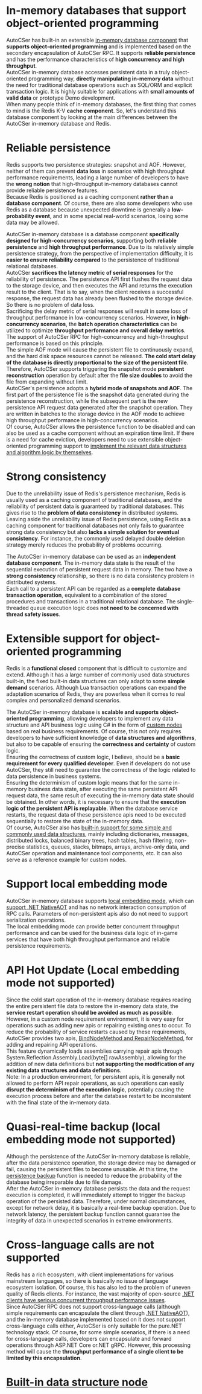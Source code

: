 ﻿# In-memory databases that support object-oriented programming
AutoCSer has built-in an extensible [in-memory database component](https://github.com/AutoCSer/AutoCSer2/tree/main/Application/StreamPersistenceMemoryDatabase) that **supports object-oriented programming** and is implemented based on the secondary encapsulation of AutoCSer RPC. It supports **reliable persistence** and has the performance characteristics of **high concurrency and high throughput**.  
AutoCSer in-memory database accesses persistent data in a truly object-oriented programming way, **directly manipulating in-memory data** without the need for traditional database operations such as SQL/ORM and explicit transaction logic. It is highly suitable for applications with **small amounts of valid data** or prototype Demo development.  
When many people think of in-memory databases, the first thing that comes to mind is the Redis K-V **cache component**. So, let's understand this database component by looking at the main differences between the AutoCSer in-memory database and Redis.
# Reliable persistence
Redis supports two persistence strategies: snapshot and AOF. However, neither of them can prevent **data loss** in scenarios with high throughput performance requirements, leading a large number of developers to have the **wrong notion** that high-throughput in-memory databases cannot provide reliable persistence features.  
Because Redis is positioned as a caching component **rather than a database component**. Of course, there are also some developers who use Redis as a database because unexpected downtime is generally a **low-probability event**, and in some special real-world scenarios, losing some data may be allowed.  
  
AutoCSer in-memory database is a database component **specifically designed for high-concurrency scenarios**, supporting both **reliable persistence** and **high throughput performance**. Due to its relatively simple persistence strategy, from the perspective of implementation difficulty, it is **easier to ensure reliability compared** to the persistence of traditional relational databases.  
AutoCSer **sacrifices the latency metric of serial responses** for the reliability of persistence. The persistence API first flushes the request data to the storage device, and then executes the API and returns the execution result to the client. That is to say, when the client receives a successful response, the request data has already been flushed to the storage device. So there is no problem of data loss.  
Sacrificing the delay metric of serial responses will result in some loss of throughput performance in low-concurrency scenarios. However, in **high-concurrency scenarios**, the **batch operation characteristics** can be utilized to optimize **throughput performance and overall delay metrics**. The support of AutoCSer RPC for high-concurrency and high-throughput performance is based on this principle.  
The simple AOF mode will cause the persistent file to continuously expand, and the hard disk space resources cannot be released. **The cold start delay of the database is directly proportional to the size of the persistent file**. Therefore, AutoCSer supports triggering the snapshot mode **persistent reconstruction** operation by default after the **file size doubles** to avoid the file from expanding without limit.  
AutoCSer's persistence adopts a **hybrid mode of snapshots and AOF**. The first part of the persistence file is the snapshot data generated during the persistence reconstruction, while the subsequent part is the new persistence API request data generated after the snapshot operation. They are written in batches to the storage device in the AOF mode to achieve high throughput performance in high-concurrency scenarios.  
Of course, AutoCSer allows the persistence function to be disabled and can also be used as a cache component without an expiration time limit. If there is a need for cache eviction, developers need to use extensible object-oriented programming support to [implement the relevant data structures and algorithm logic by themselves](https://github.com/AutoCSer/AutoCSer2/blob/main/Document/08.MemoryDatabaseCustomNode/08.MemoryDatabaseCustomNode.Eng.md).
# Strong consistency
Due to the unreliability issue of Redis's persistence mechanism, Redis is usually used as a caching component of traditional databases, and the reliability of persistent data is guaranteed by traditional databases. This gives rise to the **problem of data consistency** in distributed systems.  
Leaving aside the unreliability issue of Redis persistence, using Redis as a caching component for traditional databases not only fails to guarantee strong data consistency but also **lacks a simple solution for eventual consistency**. For instance, the commonly used delayed double deletion strategy merely reduces the probability of problems occurring.  
  
The AutoCSer in-memory database can be used as an **independent database component**. The in-memory data state is the result of the sequential execution of persistent request data in memory. The two have a **strong consistency** relationship, so there is no data consistency problem in distributed systems.  
Each call to a persistent API can be regarded as a **complete database transaction operation**, equivalent to a combination of the stored procedures and transactions in a traditional relational database. The single-threaded queue execution logic does **not need to be concerned with thread safety issues**.
# Extensible support for object-oriented programming
Redis is a **functional closed** component that is difficult to customize and extend. Although it has a large number of commonly used data structures built-in, the fixed built-in data structures can only adapt to some **simple demand** scenarios. Although Lua transaction operations can expand the adaptation scenarios of Redis, they are powerless when it comes to real complex and personalized demand scenarios.  
  
The AutoCSer in-memory database is **scalable and supports object-oriented programming**, allowing developers to implement any data structure and API business logic using C# in the form of [custom nodes](https://github.com/AutoCSer/AutoCSer2/blob/main/Document/08.MemoryDatabaseCustomNode/08.MemoryDatabaseCustomNode.Eng.md) based on real business requirements. Of course, this not only requires developers to have sufficient knowledge of **data structures and algorithms**, but also to be capable of ensuring the **correctness and certainty** of custom logic.  
Ensuring the correctness of custom logic, I believe, should be a **basic requirement for every qualified developer**. Even if developers do not use AutoCSer, they still need to guarantee the correctness of the logic related to data persistence in business systems.  
Ensuring the determinism of custom logic means that for the same in-memory business data state, after executing the same persistent API request data, the same result of executing the in-memory data state should be obtained. In other words, it is necessary to ensure that the **execution logic of the persistent API is replayable**. When the database service restarts, the request data of these persistence apis need to be executed sequentially to restore the state of the in-memory data.  
Of course, AutoCSer also has [built-in support for some simple and commonly used data structures](https://github.com/AutoCSer/AutoCSer2/blob/main/Document/07.MemoryDatabaseNode/07.MemoryDatabaseNode.Eng.md), mainly including dictionaries, messages, distributed locks, balanced binary trees, hash tables, hash filtering, non-precise statistics, queues, stacks, bitmaps, arrays, archive-only data, and AutoCSer operation and maintenance tool components, etc. It can also serve as a reference example for custom nodes.
# Support local embedding mode
AutoCSer in-memory database supports [local embedding mode](https://github.com/AutoCSer/AutoCSer2/blob/main/Document/09.MemoryDatabaseLocalService/09.MemoryDatabaseLocalService.Eng.md), which can [support .NET NativeAOT](https://github.com/AutoCSer/AutoCSer2/blob/main/Document/12.NativeAOT/12.NativeAOT.Eng.md) and has no network interaction consumption of RPC calls. Parameters of non-persistent apis also do not need to support serialization operations.  
The local embedding mode can provide better concurrent throughput performance and can be used for the business data logic of in-game services that have both high throughput performance and reliable persistence requirements.
# API Hot Update (Local embedding mode not supported)
Since the cold start operation of the in-memory database requires reading the entire persistent file data to restore the in-memory data state, the **service restart operation should be avoided as much as possible**.  
However, in a custom node requirement environment, it is very easy for operations such as adding new apis or repairing existing ones to occur. To reduce the probability of service restarts caused by these requirements, AutoCSer provides two apis, [BindNodeMethod and RepairNodeMethod](https://github.com/AutoCSer/AutoCSer2/blob/main/Application/StreamPersistenceMemoryDatabase/Client/IStreamPersistenceMemoryDatabaseClient.cs), for adding and repairing API operations.  
This feature dynamically loads assemblies carrying repair apis through System.Reflection.Assembly.Load(byte[] rawAssembly), allowing for the addition of new data definitions but **not supporting the modification of any existing data structures and data definitions**.  
Note: In a production environment, for persistent apis, it is generally not allowed to perform API repair operations, as such operations can easily **disrupt the determinism of the execution logic**, potentially causing the execution process before and after the database restart to be inconsistent with the final state of the in-memory data.
# Quasi-real-time backup (local embedding mode not supported)
Although the persistence of the AutoCSer in-memory database is reliable, after the data persistence operation, the storage device may be damaged or fail, causing the persistent files to become unusable. At this time, the [persistence backup](https://github.com/AutoCSer/AutoCSer2/tree/main/TestCase/StreamPersistenceMemoryDatabase/Backuper) function is needed to reduce the probability of the database being irreparable due to file damage.  
After the AutoCSer in-memory database persists the data and the request execution is completed, it will immediately attempt to trigger the backup operation of the persisted data. Therefore, under normal circumstances, except for network delay, it is basically a real-time backup operation. Due to network latency, the persistent backup function cannot guarantee the integrity of data in unexpected scenarios in extreme environments.
# Cross-language calls are not supported
Redis has a rich ecosystem, with client implementations for various mainstream languages, so there is basically no issue of language ecosystem isolation. Of course, this has also led to the problem of uneven quality of Redis clients. For instance, the vast majority of open-source [.NET clients have serious concurrent throughput performance issues](https://github.com/AutoCSer/AutoCSer2/tree/main/TestCase/ThirdParty/GrpcClientPerformance).  
Since AutoCSer RPC does not support cross-language calls (although simple requirements can encapsulate the client through [.NET NativeAOT](https://github.com/AutoCSer/AutoCSer2/blob/main/Document/12.NativeAOT/12.NativeAOT.Eng.md)), and the in-memory database implemented based on it does not support cross-language calls either, AutoCSer is only suitable for the pure.NET technology stack.
Of course, for some simple scenarios, if there is a need for cross-language calls, developers can encapsulate and forward operations through ASP.NET Core or.NET gRPC. However, this processing method will cause the **throughput performance of a single client to be limited by this encapsulation**.
# [Built-in data structure node](https://github.com/AutoCSer/AutoCSer2/blob/main/Document/07.MemoryDatabaseNode/07.MemoryDatabaseNode.Eng.md)
